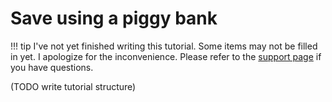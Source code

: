 # Save using a piggy bank

!!! tip
    I've not yet finished writing this tutorial. Some items may not be filled in yet. I apologize for the inconvenience. Please refer to the [support page](../../references/support.md) if you have questions.

(TODO write tutorial structure)
